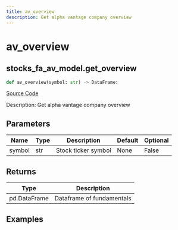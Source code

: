 ```yaml
---
title: av_overview
description: Get alpha vantage company overview
---
```

# av_overview

## stocks_fa_av_model.get_overview

```python
def av_overview(symbol: str) -> DataFrame:
```
[Source Code](https://github.com/OpenBB-finance/OpenBBTerminal/tree/main/openbb_terminal/stocks/fundamental_analysis/av_model.py#L35)

Description: Get alpha vantage company overview

## Parameters

| Name | Type | Description | Default | Optional |
| ---- | ---- | ----------- | ------- | -------- |
| symbol | str | Stock ticker symbol | None | False |

## Returns

| Type | Description |
| ---- | ----------- |
| pd.DataFrame | Dataframe of fundamentals |

## Examples

